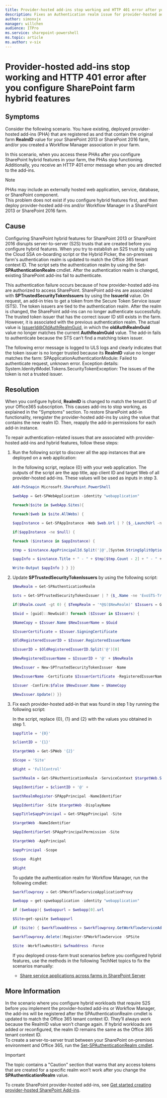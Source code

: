 ```yaml
---
title: Provider-hosted add-ins stop working and HTTP 401 error after you configure SharePoint farm hybrid features
description: Fixes an Authentication realm issue for provider-hosted add-ins, Workflow Manager, and cross-farm trust scenarios that use SharePoint hybrid features.
author: simonxjx
manager: willchen
audience: ITPro
ms.service: sharepoint-powershell
ms.topic: article
ms.author: v-six
---
```


# Provider-hosted add-ins stop working and HTTP 401 error after you configure SharePoint farm hybrid features  

## Symptoms  

Consider the following scenario. You have existing, deployed provider-hosted add-ins (PHA) that are registered as <RegisteredIssuerName> and that contain the original farm **RealmID** value for your SharePoint 2013 or SharePoint 2016 farm, and/or you created a Workflow Manager association in your farm.   

In this scenario, when you access these PHAs after you configure SharePoint hybrid features in your farm, the PHAs stop functioning. Additionally, you receive an HTTP 401 error message when you are directed to the add-ins.

> [!NOTE]
> PHAs may include an externally hosted web application, service, database, or SharePoint component.  
This problem does not exist if you configure hybrid features first, and then deploy provider-hosted add-ins and/or Workflow Manager in a SharePoint 2013 or SharePoint 2016 farm.

## Cause  

Configuring SharePoint hybrid features for SharePoint 2013 or SharePoint 2016 disrupts server-to-server (S2S) trusts that are created before you configure hybrid features. When you try to establish an S2S trust by using the Cloud SSA on-boarding script or the Hybrid Picker, the on-premises farm's authentication realm is updated to match the Office 365 tenant context ID. The script sets the authentication realm by using the Set-**SPAuthenticationRealm** cmdlet. After the authentication realm is changed, existing SharePoint add-ins fail to authenticate.   

This authentication failure occurs because of how provider-hosted add-ins are authorized to access SharePoint. SharePoint add-ins are associated with **SPTrustedSecurityTokenIssuers** by using the **IssuerId** value. On request, an add-in tries to get a token from the Secure Token Service issuer (STS). The token issuers are tied to the authentication realm. After the realm is changed, the SharePoint add-ins can no longer authenticate successfully. The trusted token issuer that has the correct issuer ID still exists in the farm. However, it is associated with the previous authentication realm. The actual <RegisteredIssuerName> value is [IssuerId@OldAuthRealmGuid](mailto:IssuerId@OldAuthRealmGuid), in which the **oldAuthRealmGuid** value no longer matches the current **AuthRealmGuid** value. The add-in fails to authenticate because the STS can’t find a matching token issuer.   

The following error message is logged to ULS logs and clearly indicates that the token issuer is no longer trusted because its **RealmID** value no longer matches the farm: SPApplicationAuthenticationModule: Failed to authenticate request, unknown error. Exception details: System.IdenitytModel.Tokens.SecurityTokenException: The issues of the token is not a trusted issuer.

## Resolution  

When you configure hybrid, **RealmID** is changed to match the tenant ID of your Office365 subscription. This causes add-ins to stop working, as explained in the "Symptoms" section. To restore SharePoint add-in functionality, reregister the provider-hosted add-ins by using the <RegisteredIssuerName> value that contains the new realm ID. Then, reapply the add-in permissions for each add-in instance.   

To repair authentication-related issues that are associated with provider-hosted add-ins and hybrid features, follow these steps:   

1. Run the following script to discover all the app instances that are deployed on a web application:  

   In the following script, replace {0} with your web application. The outputs of the script are the app title, app client ID and target Web of all provider-hosted add-ins. These values will be used as inputs in step 3.

   ```powershell
   Add-PsSnapin Microsoft.SharePoint.PowerShell
   
   $webApp = Get-SPWebApplication -identity "webapplication"

   foreach($site in $webApp.Sites){ 

   foreach($web in $site.AllWebs) { 

   $appInstance = Get-SPAppInstance -Web $web.Url | ? {$_.LaunchUrl -notlike "~appWebUrl*"} | select Title, AppPrincipalId 

   if($appInstance -ne $null) { 

   foreach ($instance in $appInstance) { 

   $tmp = $instance.AppPrincipalId.Split('|@',[System.StringSplitOptions]::RemoveEmptyEntries) 

   $appInfo = $instance.Title + " - " + $tmp[$tmp.Count - 2] + " - " + $web.Url 

   Write-Output $appInfo } } }}
   ```

2. Update **SPTrustedSecurityTokenIssuers** by using the following script:

   ```powershell
   $NewRealm = Get-SPAuthenticationRealm

   $sts = Get-SPTrustedSecurityTokenIssuer | ? {$_.Name -ne 'EvoSTS-Trust' -and $_.Name -ne 'ACS_STS'} | Select RegisteredIssuerName$realm = $sts | ?{$_.RegisteredIssuerName -ne $null} | %{$($($_.RegisteredIssuerName).toString().split('@',2)[1]).toString()} | ?{$_ -ne '*' -and $_ -ne $newRealm}  
   
   if($Realm.count -gt 0) { $TempRealm = '*@$($NewRealm)' $Issuers = Get-SPTrustedSecurityTokenIssuer | ?{$_.Name -ne 'EvoSTS-Trust' -and $_.Name -ne 'ACS_STS' -and $_.RegisteredIssuerName -ne $null -and $_.RegisteredIssuerName -notlike '*@`*' -and $_.RegisteredIssuerName -notlike $TempRealm}  
   
   $Guid = [guid]::NewGuid() foreach ($Issuer in $Issuers) { 
   
   $NameCopy = $Issuer.Name $NewIssuerName = $Guid 

   $IssuerCertificate = $Issuer.SigningCertificate 

   $OldRegisteredIssuerID = $Issuer.RegisteredIssuerName 

   $IssuerID = $OldRegisteredIssuerID.Split('@')[0] 

   $NewRegisteredIssuerName = $IssuerID + '@' + $NewRealm 

   $NewIssuer = New-SPTrustedSecurityTokenIssuer -Name 

   $NewIssuerName -Certificate $IssuerCertificate -RegisteredIssuerName $NewRegisteredIssuerName -IsTrustBroker Remove-SPTrustedSecurityTokenIssuer 

   $Issuer -Confirm:$false $NewIssuer.Name = $NameCopy 

   $NewIssuer.Update() }}
   ```

3. Fix each provider-hosted add-in that was found in step 1 by running the following script:  

   In the script, replace {0}, {1} and {2} with the values you obtained in step 1.

   ```powershell
   $appTitle = '{0}'

   $clientID = '{1}'

   $targetWeb = Get-SPWeb '{2}'

   $Scope = 'Site'

   $Right = 'FullControl'

   $authRealm = Get-SPAuthenticationRealm -ServiceContext $targetWeb.Site

   $AppIdentifier = $clientID + '@' + 

   $authRealmRegister-SPAppPrincipal -NameIdentifier 

   $AppIdentifier -Site $targetWeb -DisplayName 

   $appTitle$appPrincipal = Get-SPAppPrincipal -Site 

   $targetWeb -NameIdentifier 

   $AppIdentifierSet-SPAppPrincipalPermission -Site 

   $targetWeb -AppPrincipal 

   $appPrincipal -Scope 

   $Scope -Right 

   $Right
   ```

   To update the authentication realm for Workflow Manager, run the following cmdlet:

   ```powershell
   $workflowproxy = Get-SPWorkflowServiceApplicationProxy

   $webapp = get-spwebapplication -identity "webapplication"

   if ($webapp){ $webappurl = $webapp[0].url 
   
   $Site=get-spsite $webappurl 

   if ($site) { $workflowaddress = $workflowproxy.GetWorkflowServiceAddress($site) $workflowscopename = $workflowproxy.GetWorkflowScopeName($site) $TrimScope = '/'+$workflowscopename+'/' $wfmaddress = $workflowaddress.TrimEnd($Trimscope) }}

   $workflowproxy.delete()Register-SPWorkflowService -SPSite 

   $Site -WorkflowHostUri $wfmaddress -Force
   ```

   If you deployed cross-farm trust scenarios before you configured hybrid features, use the methods in the following TechNet topics to fix the scenarios manually:   

   - [Share service applications across farms i﻿n SharePoint Server](https://technet.microsoft.com/library/ff621100%28v=office.16%29.aspx)

## More Information  

In the scenario where you configure hybrid workloads that require S2S before you implement the provider-hosted add-ins or Workflow Manager, the add-ins will be registered after the SPAuthenticationRealm cmdlet is updated to match the Office 365 tenant context ID. They’ll always work because the RealmID value won’t change again. If hybrid workloads are added or reconfigured, the realm ID remains the same as the Office 365 tenant context ID.   
To create a server-to-server trust between your SharePoint on-premises environment and Office 365, run the [Set-SPAuthenticationRealm cmdlet](https://technet.microsoft.com/library/jj219756.aspx).

> [!IMPORTANT]  
> The topic contains a "Caution" section that warns that any access tokens that are created for a specific realm won’t work after you change the **SPAuthenticationRealm** value.  

To create SharePoint provider-hosted add-ins, see [﻿Get started creating provider-hosted SharePoint Add-ins](https://msdn.microsoft.com/library/office/fp142381.aspx).
